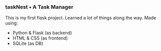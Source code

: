 ### taskNest • A Task Manager
This is my first flask project. Learned a lot of things along the way.
Made using:
- Python & Flask (as backend)
- HTML & CSS (as frontend)
- SQLite (as DB)
